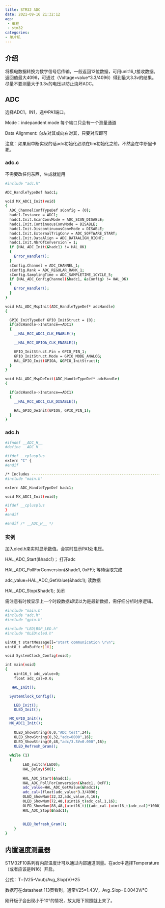 ```yaml
---
title: STM32 ADC
date: 2021-09-16 21:32:12
ags:
 - 编程
 - stm32
categories: 
- 单片机
---
```


## 介绍

将模电数据转换为数字信号后传输，一般返回12位数据，可用unit16_t接收数据。返回值最大4096，可通过（Voltage=value*3.3/4096）得到最大3.3v的结果。尽量不要测量大于3.3v的电压以防止烧坏ADC。

<!-- more -->

## ADC

选择ADC1，IN1，选中PA1端口。

Mode：indepandent mode 每个端口只会有一个测量通道

Data Alignment: 向左对其或向右对其，只要对应即可

注意：如果用中断实现的话adc初始化必须在tim初始化之前，不然会在中断里卡死。

### adc.c

不需要改任何东西，生成就能用

``` Bash
#include "adc.h"

ADC_HandleTypeDef hadc1;

void MX_ADC1_Init(void)
{
  ADC_ChannelConfTypeDef sConfig = {0};
  hadc1.Instance = ADC1;
  hadc1.Init.ScanConvMode = ADC_SCAN_DISABLE;
  hadc1.Init.ContinuousConvMode = DISABLE;
  hadc1.Init.DiscontinuousConvMode = DISABLE;
  hadc1.Init.ExternalTrigConv = ADC_SOFTWARE_START;
  hadc1.Init.DataAlign = ADC_DATAALIGN_RIGHT;
  hadc1.Init.NbrOfConversion = 1;
  if (HAL_ADC_Init(&hadc1) != HAL_OK)
  {
    Error_Handler();
  }
  sConfig.Channel = ADC_CHANNEL_1;
  sConfig.Rank = ADC_REGULAR_RANK_1;
  sConfig.SamplingTime = ADC_SAMPLETIME_1CYCLE_5;
  if (HAL_ADC_ConfigChannel(&hadc1, &sConfig) != HAL_OK)
  {
    Error_Handler();
  }
}

void HAL_ADC_MspInit(ADC_HandleTypeDef* adcHandle)
{

  GPIO_InitTypeDef GPIO_InitStruct = {0};
  if(adcHandle->Instance==ADC1)
  {
    __HAL_RCC_ADC1_CLK_ENABLE();

    __HAL_RCC_GPIOA_CLK_ENABLE();

    GPIO_InitStruct.Pin = GPIO_PIN_1;
    GPIO_InitStruct.Mode = GPIO_MODE_ANALOG;
    HAL_GPIO_Init(GPIOA, &GPIO_InitStruct);
  }
}

void HAL_ADC_MspDeInit(ADC_HandleTypeDef* adcHandle)
{

  if(adcHandle->Instance==ADC1)
  {
    __HAL_RCC_ADC1_CLK_DISABLE();

    HAL_GPIO_DeInit(GPIOA, GPIO_PIN_1);
  }
}

```

### adc.h

``` Bash
#ifndef __ADC_H__
#define __ADC_H__

#ifdef __cplusplus
extern "C" {
#endif

/* Includes ------------------------------------------------------------------*/
#include "main.h"

extern ADC_HandleTypeDef hadc1;

void MX_ADC1_Init(void);

#ifdef __cplusplus
}
#endif

#endif /* __ADC_H__ */

```

### 实例

加入oled.h来实时显示数值。会实时显示PA1处电压。

HAL_ADC_Start(&hadc1)； 打开adc

HAL_ADC_PollForConversion(&hadc1, 0xFF); 等待读取完成

adc_value=HAL_ADC_GetValue(&hadc1); 读数据

HAL_ADC_Stop(&hadc1); 关闭

需注意有时候显示上一个时段数据却误以为是最新数据，需仔细分析时序逻辑。

``` Bash
#include "main.h"
#include "adc.h"
#include "gpio.h"

#include "LED\BSP_LED.h"
#include "OLED\oled.h"

uint8_t startMessage[]="start communication \r\n";
uint8_t aRxBuffer[10];

void SystemClock_Config(void);

int main(void)
{
	uint16_t adc_value=0;
	float adc_cal=0.0;

   HAL_Init();

  SystemClock_Config();

	LED_Init();
	OLED_Init();

  MX_GPIO_Init();
  MX_ADC1_Init();
	
	OLED_ShowString(0,0,"ADC test",24);
	OLED_ShowString(0,32,"adc=0000",16);
	OLED_ShowString(0,48,"adc/3.3V=0.000",16);
	OLED_Refresh_Gram();	
	
  while (1)
  {
		LED_switch(LED0);
		HAL_Delay(500);
		
		HAL_ADC_Start(&hadc1);
		HAL_ADC_PollForConversion(&hadc1, 0xFF);
		adc_value=HAL_ADC_GetValue(&hadc1);
		adc_cal=(float)adc_value*3.3/4096;
		OLED_ShowNum(32,32,adc_value,4,16);
		OLED_ShowNum(72,48,(uint16_t)adc_cal,1,16);
		OLED_ShowNum(88,48,(uint16_t)((adc_cal-(uint16_t)adc_cal)*1000),3,16);
		HAL_ADC_Stop(&hadc1);
		
		
		OLED_Refresh_Gram();
	}	
}

```

## 内置温度测量器

STM32F10系列有内部温度计可以通过内部通道测量。在adc中选择Temperature（或者应该是IN16）开启。

公式：T=(V25-Vout)/Avg_Slop(V)+25

数据可在datasheet 113页看到。通常V25=1.43V，Avg_Slop=0.0043V/°C

刚开板子会出现小于10°的情况，放太阳下照照就上来了。